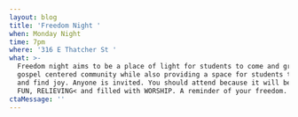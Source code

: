 ```yaml
---
layout: blog
title: 'Freedom Night '
when: Monday Night
time: 7pm
where: '316 E Thatcher St '
what: >-
  Freedom night aims to be a place of light for students to come and grow in
  gospel centered community while also providing a space for students to connect
  and find joy. Anyone is invited. You should attend because it will be WILDLY
  FUN, RELIEVING< and filled with WORSHIP. A reminder of your freedom.
ctaMessage: ''
---
```


